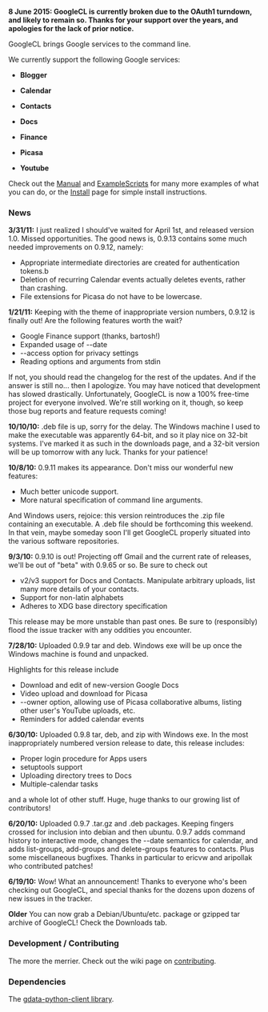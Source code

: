 **8 June 2015: GoogleCL is currently broken due to the OAuth1 turndown, and likely to remain so. Thanks for your support over the years, and apologies for the lack of prior notice.**

GoogleCL brings Google services to the command line.

We currently support the following Google services:

-   **Blogger**

-   **Calendar**

<!-- -->

-   **Contacts**

<!-- -->

-   **Docs**

<!-- -->

-   **Finance**

<!-- -->

-   **Picasa**

<!-- -->

-   **Youtube**

Check out the [Manual](/p/googlecl/wiki/Manual) and [ExampleScripts](/p/googlecl/wiki/ExampleScripts) for many more examples of what you can do, or the [Install](/p/googlecl/wiki/Install) page for simple install instructions.

### News[](#News)

**3/31/11:** I just realized I should've waited for April 1st, and released version 1.0. Missed opportunities. The good news is, 0.9.13 contains some much needed improvements on 0.9.12, namely:

-   Appropriate intermediate directories are created for authentication tokens.b
-   Deletion of recurring Calendar events actually deletes events, rather than crashing.
-   File extensions for Picasa do not have to be lowercase.

**1/21/11:** Keeping with the theme of inappropriate version numbers, 0.9.12 is finally out! Are the following features worth the wait?

-   Google Finance support (thanks, bartosh!)
-   Expanded usage of --date
-   --access option for privacy settings
-   Reading options and arguments from stdin

If not, you should read the changelog for the rest of the updates. And if the answer is still no... then I apologize. You may have noticed that development has slowed drastically. Unfortunately, GoogleCL is now a 100% free-time project for everyone involved. We're still working on it, though, so keep those bug reports and feature requests coming!

**10/10/10:** .deb file is up, sorry for the delay. The Windows machine I used to make the executable was apparently 64-bit, and so it play nice on 32-bit systems. I've marked it as such in the downloads page, and a 32-bit version will be up tomorrow with any luck. Thanks for your patience!

**10/8/10:** 0.9.11 makes its appearance. Don't miss our wonderful new features:

-   Much better unicode support.
-   More natural specification of command line arguments.

And Windows users, rejoice: this version reintroduces the .zip file containing an executable. A .deb file should be forthcoming this weekend. In that vein, maybe someday soon I'll get GoogleCL properly situated into the various software repositories.

**9/3/10:** 0.9.10 is out! Projecting off Gmail and the current rate of releases, we'll be out of "beta" with 0.9.65 or so. Be sure to check out

-   v2/v3 support for Docs and Contacts. Manipulate arbitrary uploads, list many more details of your contacts.
-   Support for non-latin alphabets
-   Adheres to XDG base directory specification

This release may be more unstable than past ones. Be sure to (responsibly) flood the issue tracker with any oddities you encounter.

**7/28/10:** Uploaded 0.9.9 tar and deb. Windows exe will be up once the Windows machine is found and unpacked.

Highlights for this release include

-   Download and edit of new-version Google Docs
-   Video upload and download for Picasa
-   --owner option, allowing use of Picasa collaborative albums, listing other user's YouTube uploads, etc.
-   Reminders for added calendar events

**6/30/10:** Uploaded 0.9.8 tar, deb, and zip with Windows exe. In the most inappropriately numbered version release to date, this release includes:

-   Proper login procedure for Apps users
-   setuptools support
-   Uploading directory trees to Docs
-   Multiple-calendar tasks

and a whole lot of other stuff. Huge, huge thanks to our growing list of contributors!

**6/20/10:** Uploaded 0.9.7 .tar.gz and .deb packages. Keeping fingers crossed for inclusion into debian and then ubuntu. 0.9.7 adds command history to interactive mode, changes the --date semantics for calendar, and adds list-groups, add-groups and delete-groups features to contacts. Plus some miscellaneous bugfixes. Thanks in particular to ericvw and aripollak who contributed patches!

**6/19/10:** Wow! What an announcement! Thanks to everyone who's been checking out GoogleCL, and special thanks for the dozens upon dozens of new issues in the tracker.

**Older** You can now grab a Debian/Ubuntu/etc. package or gzipped tar archive of GoogleCL! Check the Downloads tab.

### Development / Contributing[](#Development_/_Contributing)

The more the merrier. Check out the wiki page on [contributing](/p/googlecl/wiki/Contributing).

### Dependencies[](#Dependencies)

The [gdata-python-client library](http://code.google.com/p/gdata-python-client/).
